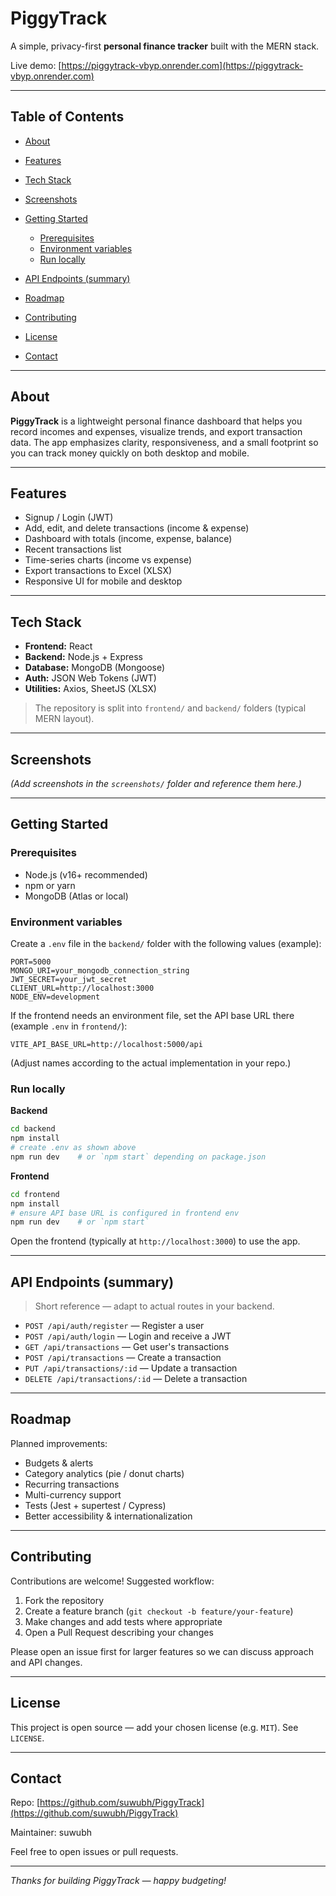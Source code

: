 # PiggyTrack

A simple, privacy-first **personal finance tracker** built with the MERN stack.

Live demo: [https://piggytrack-vbyp.onrender.com](https://piggytrack-vbyp.onrender.com)

---

## Table of Contents

* [About](#about)
* [Features](#features)
* [Tech Stack](#tech-stack)
* [Screenshots](#screenshots)
* [Getting Started](#getting-started)

  * [Prerequisites](#prerequisites)
  * [Environment variables](#environment-variables)
  * [Run locally](#run-locally)
* [API Endpoints (summary)](#api-endpoints-summary)
* [Roadmap](#roadmap)
* [Contributing](#contributing)
* [License](#license)
* [Contact](#contact)

---

## About

**PiggyTrack** is a lightweight personal finance dashboard that helps you record incomes and expenses, visualize trends, and export transaction data. The app emphasizes clarity, responsiveness, and a small footprint so you can track money quickly on both desktop and mobile.

---

## Features

* Signup / Login (JWT)
* Add, edit, and delete transactions (income & expense)
* Dashboard with totals (income, expense, balance)
* Recent transactions list
* Time-series charts (income vs expense)
* Export transactions to Excel (XLSX)
* Responsive UI for mobile and desktop

---

## Tech Stack

* **Frontend:** React
* **Backend:** Node.js + Express
* **Database:** MongoDB (Mongoose)
* **Auth:** JSON Web Tokens (JWT)
* **Utilities:** Axios, SheetJS (XLSX)

> The repository is split into `frontend/` and `backend/` folders (typical MERN layout).

---

## Screenshots

*(Add screenshots in the `screenshots/` folder and reference them here.)*

---

## Getting Started

### Prerequisites

* Node.js (v16+ recommended)
* npm or yarn
* MongoDB (Atlas or local)

### Environment variables

Create a `.env` file in the `backend/` folder with the following values (example):

```
PORT=5000
MONGO_URI=your_mongodb_connection_string
JWT_SECRET=your_jwt_secret
CLIENT_URL=http://localhost:3000
NODE_ENV=development
```

If the frontend needs an environment file, set the API base URL there (example `.env` in `frontend/`):

```
VITE_API_BASE_URL=http://localhost:5000/api
```

(Adjust names according to the actual implementation in your repo.)

### Run locally

**Backend**

```bash
cd backend
npm install
# create .env as shown above
npm run dev    # or `npm start` depending on package.json
```

**Frontend**

```bash
cd frontend
npm install
# ensure API base URL is configured in frontend env
npm run dev    # or `npm start`
```

Open the frontend (typically at `http://localhost:3000`) to use the app.

---

## API Endpoints (summary)

> Short reference — adapt to actual routes in your backend.

* `POST /api/auth/register` — Register a user
* `POST /api/auth/login` — Login and receive a JWT
* `GET /api/transactions` — Get user's transactions
* `POST /api/transactions` — Create a transaction
* `PUT /api/transactions/:id` — Update a transaction
* `DELETE /api/transactions/:id` — Delete a transaction

---

## Roadmap

Planned improvements:

* Budgets & alerts
* Category analytics (pie / donut charts)
* Recurring transactions
* Multi-currency support
* Tests (Jest + supertest / Cypress)
* Better accessibility & internationalization

---

## Contributing

Contributions are welcome! Suggested workflow:

1. Fork the repository
2. Create a feature branch (`git checkout -b feature/your-feature`)
3. Make changes and add tests where appropriate
4. Open a Pull Request describing your changes

Please open an issue first for larger features so we can discuss approach and API changes.

---

## License

This project is open source — add your chosen license (e.g. `MIT`). See `LICENSE`.

---

## Contact

Repo: [https://github.com/suwubh/PiggyTrack](https://github.com/suwubh/PiggyTrack)

Maintainer: suwubh

Feel free to open issues or pull requests.

---

*Thanks for building PiggyTrack — happy budgeting!*
